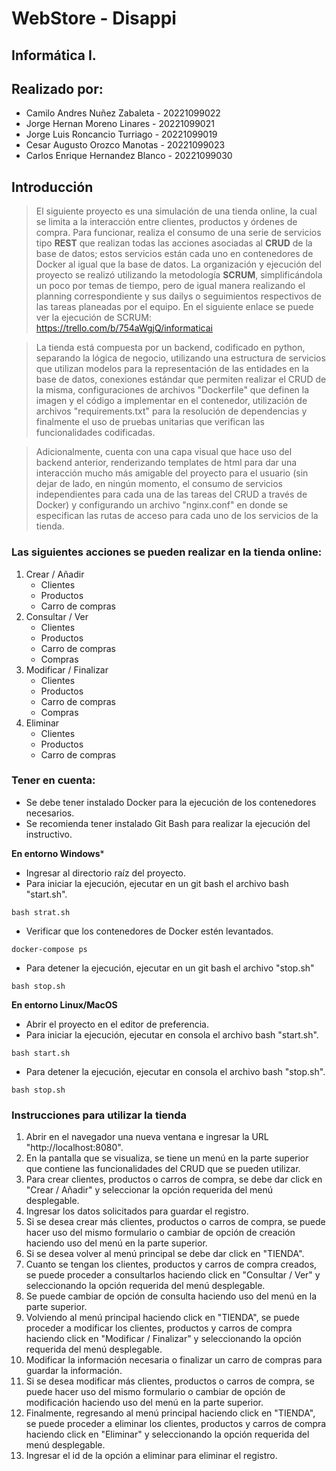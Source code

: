 # **WebStore - Disappi**
## **Informática I.**

## **Realizado por**:

- Camilo Andres Nuñez Zabaleta - 20221099022
- Jorge Hernan Moreno Linares - 20221099021
- Jorge Luis Roncancio Turriago - 20221099019
- Cesar Augusto Orozco Manotas - 20221099023
- Carlos Enrique Hernandez Blanco - 20221099030

## **Introducción**

>El siguiente proyecto es una simulación de una tienda online, la cual se limita a la interacción entre clientes, productos y órdenes de compra. Para funcionar, realiza el consumo de una serie de servicios tipo **REST** que realizan todas las acciones asociadas al **CRUD** de la base de datos; estos servicios están cada uno en contenedores de Docker al igual que la base de datos. La organización y ejecución del proyecto se realizó utilizando la metodología **SCRUM**, simplificándola un poco por temas de tiempo, pero de igual manera realizando el planning correspondiente y sus dailys o seguimientos respectivos de las tareas planeadas por el equipo. En el siguiente enlace se puede ver la ejecución de SCRUM: https://trello.com/b/754aWgjQ/informaticai

>La tienda está compuesta por un backend, codificado en python, separando la lógica de negocio, utilizando una estructura de servicios que utilizan modelos para la representación de las entidades en la base de datos, conexiones estándar que permiten realizar el CRUD de la misma, configuraciones de archivos "Dockerfile" que definen la imagen y el código a implementar en el contenedor, utilización de archivos "requirements.txt" para la resolución de dependencias y finalmente el uso de pruebas unitarias que verifican las funcionalidades codificadas.

>Adicionalmente, cuenta con una capa visual que hace uso del backend anterior, renderizando templates de html para dar una interacción mucho más amigable del proyecto para el usuario (sin dejar de lado, en ningún momento, el consumo de servicios independientes para cada una de las tareas del CRUD a través de Docker) y configurando un archivo "nginx.conf" en donde se especifican las rutas de acceso para cada uno de los servicios de la tienda.

### **Las siguientes acciones se pueden realizar en la tienda online:**
1. Crear / Añadir
    - Clientes
    - Productos
    - Carro de compras
2. Consultar / Ver
    - Clientes
    - Productos
    - Carro de compras
    - Compras
3. Modificar / Finalizar
    - Clientes
    - Productos
    - Carro de compras
    - Compras
4. Eliminar
    - Clientes
    - Productos
    - Carro de compras

### **Tener en cuenta:**
- Se debe tener instalado Docker para la ejecución de los contenedores necesarios.
- Se recomienda tener instalado Git Bash para realizar la ejecución del instructivo.

**En entorno Windows***
- Ingresar al directorio raíz del proyecto.
- Para iniciar la ejecución, ejecutar en un git bash el archivo bash "start.sh".
```
bash strat.sh
```
- Verificar que los contenedores de Docker estén levantados.
```
docker-compose ps
```
- Para detener la ejecución, ejecutar en un git bash el archivo "stop.sh"
```
bash stop.sh
```

**En entorno Linux/MacOS**
- Abrir el proyecto en el editor de preferencia.
- Para iniciar la ejecución, ejecutar en consola el archivo bash "start.sh".
```
bash start.sh
```
- Para detener la ejecución, ejecutar en consola el archivo bash "stop.sh".
```
bash stop.sh
```

### **Instrucciones para utilizar la tienda**

1. Abrir en el navegador una nueva ventana e ingresar la URL "http://localhost:8080".
2. En la pantalla que se visualiza, se tiene un menú en la parte superior que contiene las funcionalidades del CRUD que se pueden utilizar.
3. Para crear clientes, productos o carros de compra, se debe dar click en "Crear / Añadir" y seleccionar la opción requerida del menú desplegable.
4. Ingresar los datos solicitados para guardar el registro.
5. Si se desea crear más clientes, productos o carros de compra, se puede hacer uso del mismo formulario o cambiar de opción de creación haciendo uso del menú en la parte superior.
6. Si se desea volver al menú principal se debe dar click en "TIENDA".
7. Cuanto se tengan los clientes, productos y carros de compra creados, se puede proceder a consultarlos haciendo click en "Consultar / Ver" y seleccionando la opción requerida del menú desplegable.
8. Se puede cambiar de opción de consulta haciendo uso del menú en la parte superior.
9. Volviendo al menú principal haciendo click en "TIENDA", se puede proceder a modificar los clientes, productos y carros de compra haciendo click en "Modificar / Finalizar" y seleccionando la opción requerida del menú desplegable.
10. Modificar la información necesaria o finalizar un carro de compras para guardar la información.
11. Si se desea modificar más clientes, productos o carros de compra, se puede hacer uso del mismo formulario o cambiar de opción de modificación haciendo uso del menú en la parte superior.
12. Finalmente, regresando al menú principal haciendo click en "TIENDA", se puede proceder a eliminar los clientes, productos y carros de compra haciendo click en "Eliminar" y seleccionando la opción requerida del menú desplegable.
13. Ingresar el id de la opción a eliminar para eliminar el registro.
